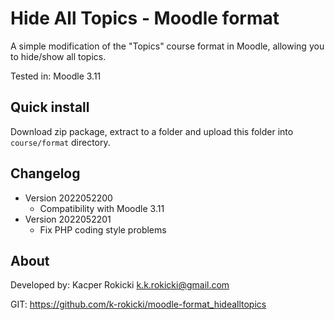 # Hide All Topics - Moodle format

A simple modification of the "Topics" course format in Moodle,
allowing you to hide/show all topics.

Tested in: Moodle 3.11

## Quick install

Download zip package, extract to a folder and upload this folder
into `course/format` directory.

## Changelog

- Version 2022052200
  - Compatibility with Moodle 3.11
- Version 2022052201
  - Fix PHP coding style problems

## About

Developed by: Kacper Rokicki <k.k.rokicki@gmail.com>

GIT: https://github.com/k-rokicki/moodle-format_hidealltopics
